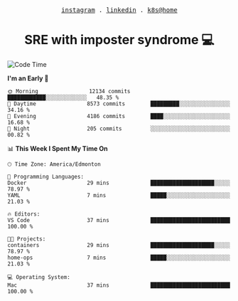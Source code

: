 <p align="center">
  <samp>
    <a href="https://www.instagram.com/lildrunkensmurf/">instagram</a> .
    <a href="https://www.linkedin.com/in/joryirving/">linkedin</a> .
    <a href="https://github.com/joryirving/k3s-home-cluster">k8s@home</a>
  </samp>
</p>

<h1 align="center">
  SRE with imposter syndrome 💻
</h1>

<!--START_SECTION:waka-->
![Code Time](http://img.shields.io/badge/Code%20Time-125%20hrs%209%20mins-blue)

**I'm an Early 🐤** 

```text
🌞 Morning                12134 commits       ████████████░░░░░░░░░░░░░   48.35 % 
🌆 Daytime                8573 commits        █████████░░░░░░░░░░░░░░░░   34.16 % 
🌃 Evening                4186 commits        ████░░░░░░░░░░░░░░░░░░░░░   16.68 % 
🌙 Night                  205 commits         ░░░░░░░░░░░░░░░░░░░░░░░░░   00.82 % 
```


📊 **This Week I Spent My Time On** 

```text
🕑︎ Time Zone: America/Edmonton

💬 Programming Languages: 
Docker                   29 mins             ████████████████████░░░░░   78.97 % 
YAML                     7 mins              █████░░░░░░░░░░░░░░░░░░░░   21.03 % 

🔥 Editors: 
VS Code                  37 mins             █████████████████████████   100.00 % 

🐱‍💻 Projects: 
containers               29 mins             ████████████████████░░░░░   78.97 % 
home-ops                 7 mins              █████░░░░░░░░░░░░░░░░░░░░   21.03 % 

💻 Operating System: 
Mac                      37 mins             █████████████████████████   100.00 % 
```


<!--END_SECTION:waka-->